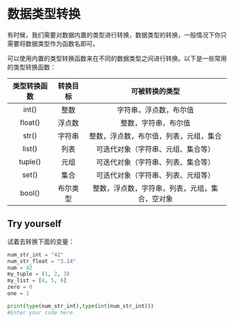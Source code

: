 # 数据类型转换

有时候，我们需要对数据内置的类型进行转换，数据类型的转换，一般情况下你只需要将数据类型作为函数名即可。

可以使用内置的类型转换函数来在不同的数据类型之间进行转换。以下是一些常用的类型转换函数：

| 类型转换函数 | 转换目标 |                 可被转换的类型                 |
| :----------: | :------: | :--------------------------------------------: |
|    int()     |   整数   |             字符串，浮点数，布尔值             |
|   float()    |  浮点数  |              整数，字符串，布尔值              |
|    str()     |  字符串  |     整数，浮点数，布尔值，列表，元组，集合     |
|    list()    |   列表   |       可迭代对象（字符串、元组、集合等）       |
|   tuple()    |   元组   |       可迭代对象（字符串、列表、集合等）       |
|    set()     |   集合   |       可迭代对象（字符串、列表、元组等）       |
|    bool()    | 布尔类型 | 整数，浮点数，字符串，列表，元组，集合，空对象 |

## Try yourself

试着去转换下面的变量：

```py
num_str_int = "42"
num_str_float = "3.14"
num = 42
my_tuple = (1, 2, 3)
my_list = [4, 5, 6]
zero = 0
one = 1

print(type(num_str_int),type(int(num_str_int)))
#Enter your code here
```
